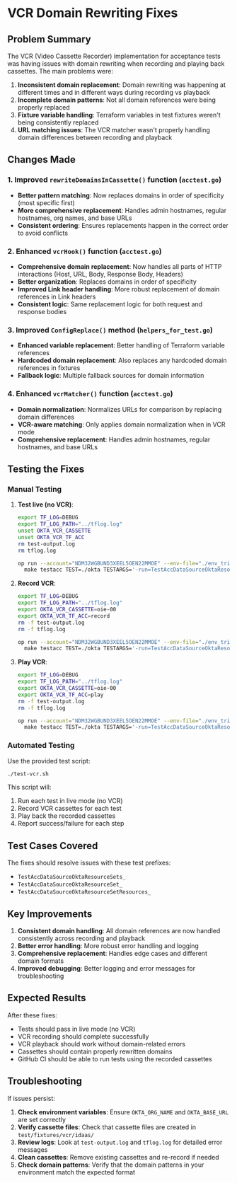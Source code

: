 # VCR Domain Rewriting Fixes

## Problem Summary

The VCR (Video Cassette Recorder) implementation for acceptance tests was having issues with domain rewriting when recording and playing back cassettes. The main problems were:

1. **Inconsistent domain replacement**: Domain rewriting was happening at different times and in different ways during recording vs playback
2. **Incomplete domain patterns**: Not all domain references were being properly replaced
3. **Fixture variable handling**: Terraform variables in test fixtures weren't being consistently replaced
4. **URL matching issues**: The VCR matcher wasn't properly handling domain differences between recording and playback

## Changes Made

### 1. Improved `rewriteDomainsInCassette()` function (`acctest.go`)

- **Better pattern matching**: Now replaces domains in order of specificity (most specific first)
- **More comprehensive replacement**: Handles admin hostnames, regular hostnames, org names, and base URLs
- **Consistent ordering**: Ensures replacements happen in the correct order to avoid conflicts

### 2. Enhanced `vcrHook()` function (`acctest.go`)

- **Comprehensive domain replacement**: Now handles all parts of HTTP interactions (Host, URL, Body, Response Body, Headers)
- **Better organization**: Replaces domains in order of specificity
- **Improved Link header handling**: More robust replacement of domain references in Link headers
- **Consistent logic**: Same replacement logic for both request and response bodies

### 3. Improved `ConfigReplace()` method (`helpers_for_test.go`)

- **Enhanced variable replacement**: Better handling of Terraform variable references
- **Hardcoded domain replacement**: Also replaces any hardcoded domain references in fixtures
- **Fallback logic**: Multiple fallback sources for domain information

### 4. Enhanced `vcrMatcher()` function (`acctest.go`)

- **Domain normalization**: Normalizes URLs for comparison by replacing domain differences
- **VCR-aware matching**: Only applies domain normalization when in VCR mode
- **Comprehensive replacement**: Handles admin hostnames, regular hostnames, and base URLs

## Testing the Fixes

### Manual Testing

1. **Test live (no VCR)**:

   ```bash
   export TF_LOG=DEBUG
   export TF_LOG_PATH="../tflog.log"
   unset OKTA_VCR_CASSETTE
   unset OKTA_VCR_TF_ACC
   rm test-output.log
   rm tflog.log

   op run --account="NDM32WGBUND3XEEL5OEN22MMOE" --env-file="./env_trial-5309542.okta.com.env" -- \
     make testacc TEST=./okta TESTARGS='-run=TestAccDataSourceOktaResourceSets_read' 2>&1 | tee test-output.log
   ```

2. **Record VCR**:

   ```bash
   export TF_LOG=DEBUG
   export TF_LOG_PATH="../tflog.log"
   export OKTA_VCR_CASSETTE=oie-00
   export OKTA_VCR_TF_ACC=record
   rm -f test-output.log
   rm -f tflog.log

   op run --account="NDM32WGBUND3XEEL5OEN22MMOE" --env-file="./env_trial-5309542.okta.com.env" -- \
     make testacc TEST=./okta TESTARGS='-run=TestAccDataSourceOktaResourceSets_read' 2>&1 | tee test-output.log
   ```

3. **Play VCR**:

   ```bash
   export TF_LOG=DEBUG
   export TF_LOG_PATH="../tflog.log"
   export OKTA_VCR_CASSETTE=oie-00
   export OKTA_VCR_TF_ACC=play
   rm -f test-output.log
   rm -f tflog.log

   op run --account="NDM32WGBUND3XEEL5OEN22MMOE" --env-file="./env_trial-5309542.okta.com.env" -- \
     make testacc TEST=./okta TESTARGS='-run=TestAccDataSourceOktaResourceSets_read' 2>&1 | tee test-output.log
   ```

### Automated Testing

Use the provided test script:

```bash
./test-vcr.sh
```

This script will:

1. Run each test in live mode (no VCR)
2. Record VCR cassettes for each test
3. Play back the recorded cassettes
4. Report success/failure for each step

## Test Cases Covered

The fixes should resolve issues with these test prefixes:

- `TestAccDataSourceOktaResourceSets_`
- `TestAccDataSourceOktaResourceSet_`
- `TestAccDataSourceOktaResourceSetResources_`

## Key Improvements

1. **Consistent domain handling**: All domain references are now handled consistently across recording and playback
2. **Better error handling**: More robust error handling and logging
3. **Comprehensive replacement**: Handles edge cases and different domain formats
4. **Improved debugging**: Better logging and error messages for troubleshooting

## Expected Results

After these fixes:

- Tests should pass in live mode (no VCR)
- VCR recording should complete successfully
- VCR playback should work without domain-related errors
- Cassettes should contain properly rewritten domains
- GitHub CI should be able to run tests using the recorded cassettes

## Troubleshooting

If issues persist:

1. **Check environment variables**: Ensure `OKTA_ORG_NAME` and `OKTA_BASE_URL` are set correctly
2. **Verify cassette files**: Check that cassette files are created in `test/fixtures/vcr/idaas/`
3. **Review logs**: Look at `test-output.log` and `tflog.log` for detailed error messages
4. **Clean cassettes**: Remove existing cassettes and re-record if needed
5. **Check domain patterns**: Verify that the domain patterns in your environment match the expected format
